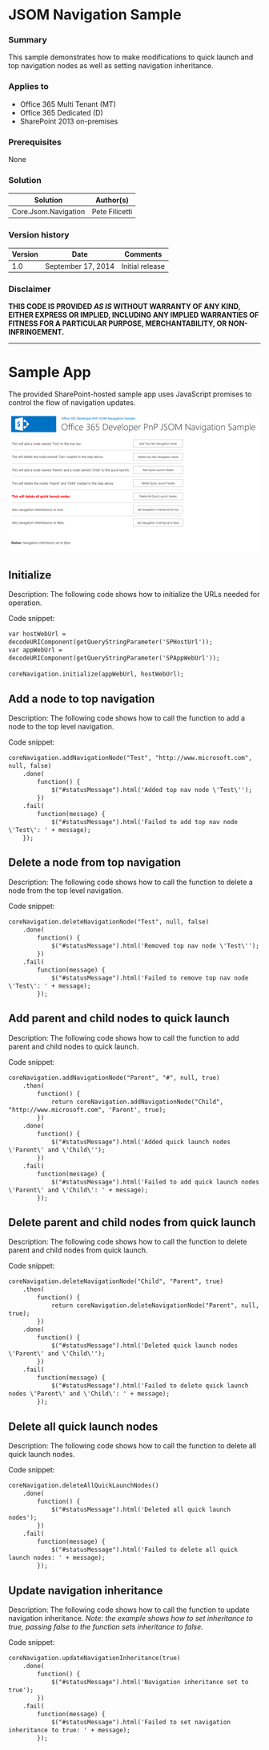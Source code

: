 # JSOM Navigation Sample #

### Summary ###
This sample demonstrates how to make modifications to quick launch and top navigation nodes as well as setting navigation inheritance.

### Applies to ###
-  Office 365 Multi Tenant (MT)
-  Office 365 Dedicated (D)
-  SharePoint 2013 on-premises

### Prerequisites ###
None

### Solution ###
Solution | Author(s)
---------|----------
Core.Jsom.Navigation | Pete Filicetti

### Version history ###
Version  | Date | Comments
---------| -----| --------
1.0  | September 17, 2014 | Initial release

### Disclaimer ###
**THIS CODE IS PROVIDED *AS IS* WITHOUT WARRANTY OF ANY KIND, EITHER EXPRESS OR IMPLIED, INCLUDING ANY IMPLIED WARRANTIES OF FITNESS FOR A PARTICULAR PURPOSE, MERCHANTABILITY, OR NON-INFRINGEMENT.**


----------

# Sample App #
The provided SharePoint-hosted sample app uses JavaScript promises to control the flow of navigation updates.

![](https://raw.githubusercontent.com/pefilice/PnP-Support/master/Core.Jsom.Navigation.png)

## Initialize ##
Description:
The following code shows how to initialize the URLs needed for operation.  

Code snippet:

    var hostWebUrl = decodeURIComponent(getQueryStringParameter('SPHostUrl'));
    var appWebUrl = decodeURIComponent(getQueryStringParameter('SPAppWebUrl'));

    coreNavigation.initialize(appWebUrl, hostWebUrl);

## Add a node to top navigation ##
Description:
The following code shows how to call the function to add a node to the top level navigation.

Code snippet:

    coreNavigation.addNavigationNode("Test", "http://www.microsoft.com", null, false)
        .done(
            function() {
                $("#statusMessage").html('Added top nav node \'Test\'');
            })
        .fail(
            function(message) {
                $("#statusMessage").html('Failed to add top nav node \'Test\': ' + message);
        });

## Delete a node from top navigation ##
Description:
The following code shows how to call the function to delete a node from the top level navigation.

Code snippet:

    coreNavigation.deleteNavigationNode("Test", null, false)
        .done(
            function() {
                $("#statusMessage").html('Removed top nav node \'Test\'');
            })
        .fail(
            function(message) {
                $("#statusMessage").html('Failed to remove top nav node \'Test\': ' + message);
            });

## Add parent and child nodes to quick launch ##
Description:
The following code shows how to call the function to add parent and child nodes to quick launch.

Code snippet:

    coreNavigation.addNavigationNode("Parent", "#", null, true)
        .then(
            function() {
                return coreNavigation.addNavigationNode("Child", "http://www.microsoft.com", 'Parent', true);
            })
        .done(
            function() {
                $("#statusMessage").html('Added quick launch nodes \'Parent\' and \'Child\'');
            })
        .fail(
            function(message) {
                $("#statusMessage").html('Failed to add quick launch nodes \'Parent\' and \'Child\': ' + message);
            });

## Delete parent and child nodes from quick launch ##
Description:
The following code shows how to call the function to delete parent and child nodes from quick launch.

Code snippet:

    coreNavigation.deleteNavigationNode("Child", "Parent", true)
        .then(
            function() {
                return coreNavigation.deleteNavigationNode("Parent", null, true);
            })
        .done(
            function() {
                $("#statusMessage").html('Deleted quick launch nodes \'Parent\' and \'Child\'');
            })
        .fail(
            function(message) {
                $("#statusMessage").html('Failed to delete quick launch nodes \'Parent\' and \'Child\': ' + message);
            });

## Delete all quick launch nodes ##
Description:
The following code shows how to call the function to delete all quick launch nodes.

Code snippet:

    coreNavigation.deleteAllQuickLaunchNodes()
        .done(
            function() {
                $("#statusMessage").html('Deleted all quick launch nodes');
            })
        .fail(
            function(message) {
                $("#statusMessage").html('Failed to delete all quick launch nodes: ' + message);
            });

## Update navigation inheritance ##
Description:
The following code shows how to call the function to update navigation inheritance.  *Note: the example shows how to set inheritance to true, passing false to the function sets inheritance to false.*

Code snippet:

    coreNavigation.updateNavigationInheritance(true)
        .done(
            function() {
                $("#statusMessage").html('Navigation inheritance set to true');
            })
        .fail(
            function(message) {
                $("#statusMessage").html('Failed to set navigation inheritance to true: ' + message);
            });
